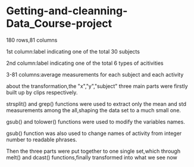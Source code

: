Getting-and-cleanning-Data_Course-project
=========================================
180 rows,81 columns

1st column:label indicating one of the total 30 subjects

2nd column:label indicating one of the total 6 types of acitivities

3-81 columns:average measurements for each subject and each activity


about the transformation,the "x","y","subject" three main parts were firstly built up by clips respectively.

strsplit() and grep() functions were used to extract only the mean and std measurements among the all,shaping the data set to a much small one.

gsub() and tolower() functions were used to modify the variables names.

gsub() function was also used to change names of activity from integer number to readable phrases.

Then the three parts were put together to one single set,which through melt() and dcast() functions,finally transformed into
what we see now
